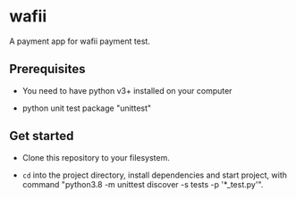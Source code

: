 # wafii
A payment app for wafii payment test.

## Prerequisites

- You need to have python v3+ installed on your computer

- python unit test package "unittest"

## Get started

- Clone this repository to your filesystem.

- `cd` into the project directory, install dependencies and start project, with command "python3.8 -m unittest discover -s tests -p '*_test.py'".